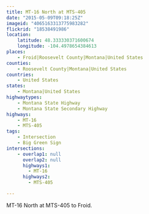 ```yaml
---
title: MT-16 North at MTS-405
date: "2015-05-09T09:18:25Z"
imageid: "4065163313775983282"
flickrid: "18538491986"
location:
    latitude: 48.333330371600674
    longitude: -104.4978654384613
places:
    - Froid|Roosevelt County|Montana|United States
counties:
    - Roosevelt County|Montana|United States
countries:
    - United States
states:
    - Montana|United States
highwaytypes:
    - Montana State Highway
    - Montana State Secondary Highway
highways:
    - MT-16
    - MTS-405
tags:
    - Intersection
    - Big Green Sign
intersections:
    - overlap1: null
      overlap2: null
      highways1:
        - MT-16
      highways2:
        - MTS-405

---
```

MT-16 North at MTS-405 to Froid.